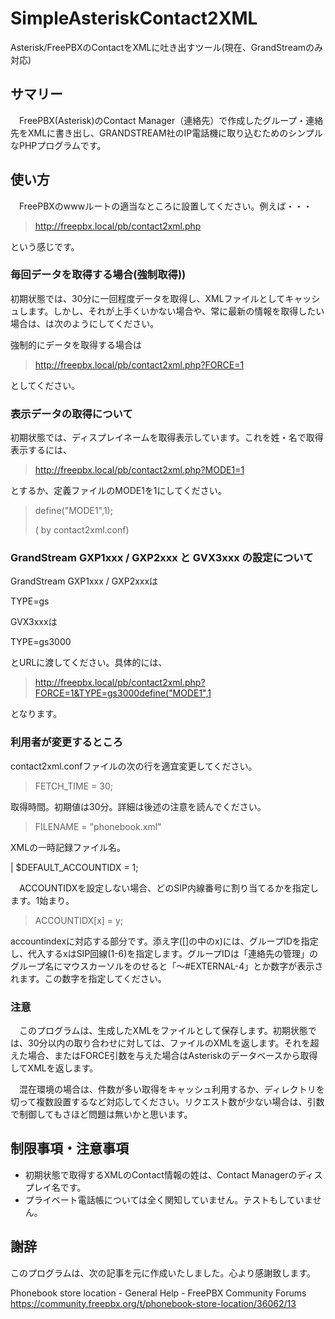 # SimpleAsteriskContact2XML

Asterisk/FreePBXのContactをXMLに吐き出すツール(現在、GrandStreamのみ対応)

## サマリー

　FreePBX(Asterisk)のContact Manager（連絡先）で作成したグループ・連絡先をXMLに書き出し、GRANDSTREAM社のIP電話機に取り込むためのシンプルなPHPプログラムです。

## 使い方

　FreePBXのwwwルートの適当なところに設置してください。例えば・・・

> http://freepbx.local/pb/contact2xml.php

という感じです。

### 毎回データを取得する場合(強制取得))

初期状態では、30分に一回程度データを取得し、XMLファイルとしてキャッシュします。しかし、それが上手くいかない場合や、常に最新の情報を取得したい場合は、は次のようにしてください。

強制的にデータを取得する場合は

> http://freepbx.local/pb/contact2xml.php?FORCE=1

としてください。

### 表示データの取得について

初期状態では、ディスプレイネームを取得表示しています。これを姓・名で取得表示するには、

> http://freepbx.local/pb/contact2xml.php?MODE1=1

とするか、定義ファイルのMODE1を1にしてください。

> define("MODE1",1);
>
> ( by contact2xml.conf)

### GrandStream GXP1xxx /  GXP2xxx と GVX3xxx の設定について

GrandStream GXP1xxx /  GXP2xxxは

TYPE=gs

GVX3xxxは

TYPE=gs3000

とURLに渡してください。具体的には、

> http://freepbx.local/pb/contact2xml.php?FORCE=1&TYPE=gs3000define("MODE1",1

となります。

### 利用者が変更するところ

contact2xml.confファイルの次の行を適宜変更してください。

> FETCH_TIME = 30;

取得時間。初期値は30分。詳細は後述の注意を読んでください。

> FILENAME = "phonebook.xml"

XMLの一時記録ファイル名。



| $DEFAULT_ACCOUNTIDX = 1;

　ACCOUNTIDXを設定しない場合、どのSIP内線番号に割り当てるかを指定します。1始まり。


> ACCOUNTIDX[x] = y;

accountindexに対応する部分です。添え字([]の中のx)には、グループIDを指定し、代入するxはSIP回線(1-6)を指定します。グループIDは「連絡先の管理」のグループ名にマウスカーソルをのせると「〜#EXTERNAL-4」とか数字が表示されます。この数字を指定してください。

### 注意

　このプログラムは、生成したXMLをファイルとして保存します。初期状態では、30分以内の取り合わせに対しては、ファイルのXMLを返します。それを超えた場合、またはFORCE引数を与えた場合はAsteriskのデータベースから取得してXMLを返します。

　混在環境の場合は、件数が多い取得をキャッシュ利用するか、ディレクトリを切って複数設置するなど対応してください。リクエスト数が少ない場合は、引数で制御してもさほど問題は無いかと思います。

## 制限事項・注意事項

- 初期状態で取得するXMLのContact情報の姓は、Contact Managerのディスプレイ名です。
- プライベート電話帳については全く関知していません。テストもしていません。

## 謝辞

このプログラムは、次の記事を元に作成いたしました。心より感謝致します。

Phonebook store location - General Help - FreePBX Community Forums  https://community.freepbx.org/t/phonebook-store-location/36062/13
